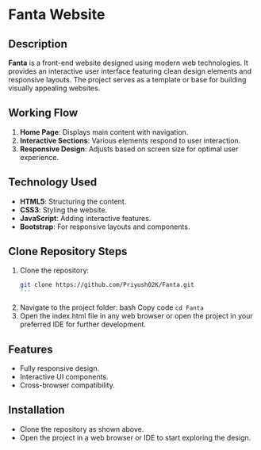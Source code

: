 # Fanta Website

## Description
**Fanta** is a front-end website designed using modern web technologies. It provides an interactive user interface featuring clean design elements and responsive layouts. The project serves as a template or base for building visually appealing websites.

## Working Flow
1. **Home Page**: Displays main content with navigation.
2. **Interactive Sections**: Various elements respond to user interaction.
3. **Responsive Design**: Adjusts based on screen size for optimal user experience.

## Technology Used
- **HTML5**: Structuring the content.
- **CSS3**: Styling the website.
- **JavaScript**: Adding interactive features.
- **Bootstrap**: For responsive layouts and components.

## Clone Repository Steps
1. Clone the repository:
   ```bash
   git clone https://github.com/Priyush02K/Fanta.git
   '''
2. Navigate to the project folder:
bash
Copy code
```cd Fanta```
3. Open the index.html file in any web browser or open the project in your preferred IDE for further development.

## Features
- Fully responsive design.
- Interactive UI components.
- Cross-browser compatibility.

## Installation
- Clone the repository as shown above.
- Open the project in a web browser or IDE to start exploring the design.

